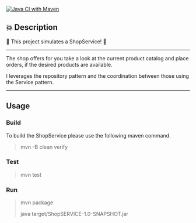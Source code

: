 
[![Java CI with Maven](https://github.com/nina-bornemann/Shop_Service_Project/actions/workflows/maven.yml/badge.svg)](https://github.com/nina-bornemann/Shop_Service_Project/actions/workflows/maven.yml)

## 💥 Description 

🛒  This project simulates a ShopService! 🛒

---
 
The shop offers for you take a look at the current product catalog 
and place orders, if the desired products are available. 

I leverages the repository pattern and the coordination 
between those using the Service pattern. 

---
## Usage

### Build

To build the ShopService please use the following maven command.

> mvn -B clean verify

### Test

> mvn test
### Run

>mvn package
>
>java target/ShopSERVICE-1.0-SNAPSHOT.jar